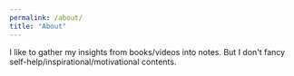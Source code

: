 ```yaml
---
permalink: /about/
title: "About"
---
```


I like to gather my insights from books/videos into notes. But I don't fancy self-help/inspirational/motivational contents.